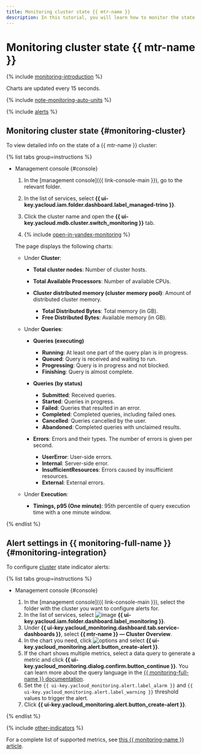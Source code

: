 ```yaml
---
title: Monitoring cluster state {{ mtr-name }}
description: In this tutorial, you will learn how to monitor the state of {{ mtr-name }} clusters.
---
```


# Monitoring cluster state {{ mtr-name }}

{% include [monitoring-introduction](../../_includes/mdb/monitoring-introduction.md) %}

Charts are updated every 15 seconds.

{% include [note-monitoring-auto-units](../../_includes/mdb/note-monitoring-auto-units.md) %}

{% include [alerts](../../_includes/mdb/alerts.md) %}

## Monitoring cluster state {#monitoring-cluster}

To view detailed info on the state of a {{ mtr-name }} cluster:

{% list tabs group=instructions %}

- Management console {#console}

  1. In the [management console]({{ link-console-main }}), go to the relevant folder.
  1. In the list of services, select **{{ ui-key.yacloud.iam.folder.dashboard.label_managed-trino }}**.
  1. Click the cluster name and open the **{{ ui-key.yacloud.mdb.cluster.switch_monitoring }}** tab.

  1. {% include [open-in-yandex-monitoring](../../_includes/mdb/open-in-yandex-monitoring.md) %}

  The page displays the following charts:

  * Under **Cluster**:

    * **Total cluster nodes**: Number of cluster hosts.
    * **Total Available Processors**: Number of available CPUs.
    * **Cluster distributed memory (cluster memory pool)**: Amount of distributed cluster memory.
        
      * **Total Distributed Bytes**: Total memory (in GB).
      * **Free Distributed Bytes**: Available memory (in GB).

  * Under **Queries**:

    * **Queries (executing)**

      * **Running**: At least one part of the query plan is in progress.
      * **Queued**: Query is received and waiting to run.
      * **Progressing**: Query is in progress and not blocked.
      * **Finishing**: Query is almost complete.

    * **Queries (by status)**

      * **Submitted**: Received queries.
      * **Started**: Queries in progress.
      * **Failed**: Queries that resulted in an error.
      * **Completed**: Completed queries, including failed ones.
      * **Cancelled**: Queries cancelled by the user.
      * **Abandoned**: Completed queries with unclaimed results.

    * **Errors**: Errors and their types. The number of errors is given per second.

      * **UserError**: User-side errors.
      * **Internal**: Server-side error.
      * **InsufficientResources**: Errors caused by insufficient resources.
      * **External**: External errors.

  * Under **Execution**:

      * **Timings, p95 (One minute)**: 95th percentile of query execution time with a one minute window.

{% endlist %}

## Alert settings in {{ monitoring-full-name }} {#monitoring-integration}

To configure [cluster](#monitoring-cluster) state indicator alerts:

{% list tabs group=instructions %}

- Management console {#console}

  1. In the [management console]({{ link-console-main }}), select the folder with the cluster you want to configure alerts for.
  1. In the list of services, select ![image](../../_assets/console-icons/display-pulse.svg) **{{ ui-key.yacloud.iam.folder.dashboard.label_monitoring }}**.
  1. Under **{{ ui-key.yacloud_monitoring.dashboard.tab.service-dashboards }}**, select **{{ mtr-name }} — Cluster Overview**.
  1. In the chart you need, click ![options](../../_assets/console-icons/ellipsis.svg) and select **{{ ui-key.yacloud_monitoring.alert.button_create-alert }}**.
  1. If the chart shows multiple metrics, select a data query to generate a metric and click **{{ ui-key.yacloud_monitoring.dialog.confirm.button_continue }}**. You can learn more about the query language in the [{{ monitoring-full-name }} documentation](../../monitoring/concepts/querying.md).
  1. Set the `{{ ui-key.yacloud_monitoring.alert.label_alarm }}` and `{{ ui-key.yacloud_monitoring.alert.label_warning }}` threshold values to trigger the alert.
  1. Click **{{ ui-key.yacloud_monitoring.alert.button_create-alert }}**.

{% endlist %}

{% include [other-indicators](../../_includes/mdb/other-indicators.md) %}

For a complete list of supported metrics, see [this {{ monitoring-name }} article](../../monitoring/metrics-ref/managed-kafka-ref.md).